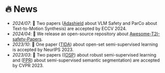 # 🔥 News
- *2024/07*: 🎉 Two papers ([Adashield](https://rain305f.github.io/AdaShield-Project/) about VLM Safety and ParCo about Text-to-Motion Synthesis) are accepted by ECCV 2024.
- *2024/04*: 🚀 We release an open-source repository about [Awesome-T2I-safety-Papers](https://github.com/SaFoLab-WISC/Awesome-T2I-safety-Papers).
- *2023/10*: 🎉 One paper ([TIDA](https://openreview.net/forum?id=zrLxHYvIFL&noteId=zrLxHYvIFL)) about open-set semi-supervised learning is accepted by NeurIPS 2023.
- *2023/03*: 🎉 Two papers (([OSP](https://openaccess.thecvf.com/content/CVPR2023/papers/Wang_Out-of-Distributed_Semantic_Pruning_for_Robust_Semi-Supervised_Learning_CVPR_2023_paper.pdf)) about robust semi-supervised learning and ([FPR](https://arxiv.org/abs/2210.08519)) about semi-supervised semantic segmentation) are accepted by CVPR 2023.